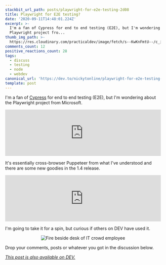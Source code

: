 ```yaml
---
stackbit_url_path: posts/playwright-for-e2e-testing-2d08
title: Playwright for E2E testing?
date: '2020-09-11T14:48:01.224Z'
excerpt: >-
  I'm a fan of Cypress for end to end testing (E2E), but I'm wondering about the
  Playwright project fro...
thumb_img_path: >-
  https://res.cloudinary.com/practicaldev/image/fetch/s--KwKnFmtU--/c_imagga_scale,f_auto,fl_progressive,h_420,q_auto,w_1000/https://dev-to-uploads.s3.amazonaws.com/i/upua4hqgzr1jj24wkqxd.png
comments_count: 12
positive_reactions_count: 28
tags:
  - discuss
  - testing
  - node
  - webdev
canonical_url: 'https://dev.to/nickytonline/playwright-for-e2e-testing-2d08'
template: post
---
```

I'm a fan of [Cypress](https://cypress.io) for end to end testing (E2E), but I'm wondering about the Playwright project from Microsoft.


<iframe class="liquidTag" src="https://dev.to/embed/github?args=https%3A%2F%2Fgithub.com%2Fmicrosoft%2Fplaywright%2F" style="border: 0; width: 100%;"></iframe>


It's essentially cross-browser Puppeteer from what I've understood and there are some new goodies in the 1.4 release.


<iframe class="liquidTag" src="https://dev.to/embed/twitter?args=1304428408806539265" style="border: 0; width: 100%;"></iframe>


I'm going to take it for a spin, but curious if others on DEV have used it.

<center>

![Fire beside desk of IT crowd employee](https://media.giphy.com/media/dbtDDSvWErdf2/giphy.gif)

</center>

Drop your comments, posts or whatever you got in the discussion below.

*[This post is also available on DEV.](https://dev.to/nickytonline/playwright-for-e2e-testing-2d08)*


<script>
const parent = document.getElementsByTagName('head')[0];
const script = document.createElement('script');
script.type = 'text/javascript';
script.src = 'https://cdnjs.cloudflare.com/ajax/libs/iframe-resizer/4.1.1/iframeResizer.min.js';
script.charset = 'utf-8';
script.onload = function() {
    window.iFrameResize({}, '.liquidTag');
};
parent.appendChild(script);
</script>    
